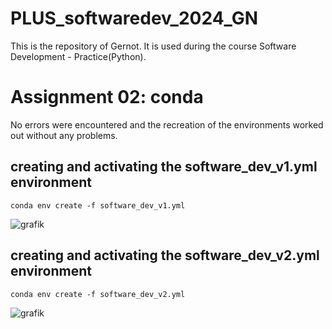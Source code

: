 # PLUS_softwaredev_2024_GN

This is the repository of Gernot.
It is used during the course Software Development - Practice(Python).

# Assignment 02: conda
No errors were encountered and the recreation of the environments worked out without any problems.

## creating and activating the software_dev_v1.yml environment
```
conda env create -f software_dev_v1.yml
```
![grafik](https://github.com/gernotnikolaus/PLUS_softwaredev_2024_GN/assets/148253460/8b5f6b53-232c-4bfe-8136-8a8797dbaa37)

## creating and activating the software_dev_v2.yml environment
```
conda env create -f software_dev_v2.yml
```
![grafik](https://github.com/gernotnikolaus/PLUS_softwaredev_2024_GN/assets/148253460/16035115-032a-4c7c-b970-e7ef8bfd6dd1)
